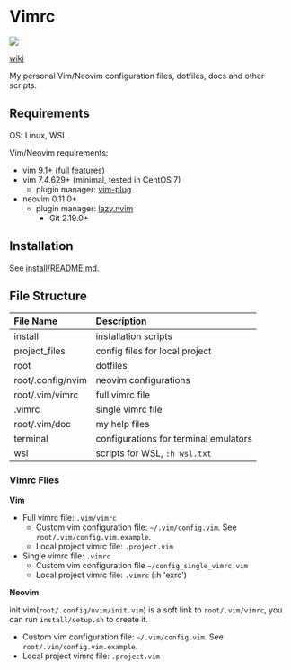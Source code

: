 # Vimrc

<a href="https://dotfyle.com/jiangyinzuo/vimrc"><img src="https://dotfyle.com/jiangyinzuo/vimrc/badges/plugin-manager?style=for-the-badge" /></a>

[wiki](https://github.com/jiangyinzuo/vimrc/wiki)

My personal Vim/Neovim configuration files, dotfiles, docs and other scripts.

## Requirements

OS: Linux, WSL

Vim/Neovim requirements:

- vim 9.1+ (full features)
- vim 7.4.629+ (minimal, tested in CentOS 7)
    - plugin manager: [vim-plug](https://github.com/junegunn/vim-plug)
- neovim 0.11.0+
    - plugin manager: [lazy.nvim](https://github.com/folke/lazy.nvim)
        - Git 2.19.0+

## Installation

See [install/README.md](./install/README.md).

## File Structure

| File Name         | Description                           |
|:------------------|:--------------------------------------|
| install           | installation scripts                  |
| project_files     | config files for local project        |
| root              | dotfiles                              |
| root/.config/nvim | neovim configurations                 |
| root/.vim/vimrc   | full vimrc file                       |
| .vimrc            | single vimrc file                     |
| root/.vim/doc     | my help files                         |
| terminal          | configurations for terminal emulators |
| wsl               | scripts for WSL, `:h wsl.txt`         |

### Vimrc Files

**Vim**

- Full vimrc file: `.vim/vimrc`
    - Custom vim configuration file: `~/.vim/config.vim`. See `root/.vim/config.vim.example`.
    - Local project vimrc file: `.project.vim`
- Single vimrc file: `.vimrc`
    - Custom vim configuration file `~/config_single_vimrc.vim`
    - Local project vimrc file: `.vimrc` (:h 'exrc')

**Neovim**

init.vim(`root/.config/nvim/init.vim`) is a soft link to `root/.vim/vimrc`, you can run `install/setup.sh` to create it.

- Custom vim configuration file: `~/.vim/config.vim`. See `root/.vim/config.vim.example`.
- Local project vimrc file: `.project.vim`
